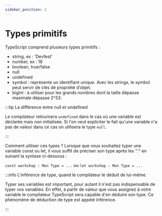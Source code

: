 ```yaml
---
sidebar_position: 3
---
```


# Types primitifs

TypeScript comprend plusieurs types primitifs :

- string, ex : 'Devfest'
- number, ex : 18
- boolean, true/false
- null
- undefined
- symbol : représente un identifiant unique. Avec les strings, le symbol peut servir de clés de propriété d’objet.
- bigint : à utiliser pour les grands nombres dont la taille dépasse maximale dépasse 2^53.

:::tip La différence entre null et undefined

Le compilateur retournera `undefined` dans le cas où une variable est déclarée mais non initialisée.
Si l'on veut expliciter le fait qu'une variable n'a pas de valeur dans ce cas on utilisera le type `null`.

:::

Comment utiliser ces types ? Lorsque que vous souhaitez typer une variable const ou let, il vous suffit de préciser son type après les ":" en suivant la syntaxe ci-dessous :

`const workshop : Mon Type = ...`
ou
`let workshop : Mon Type = ...`

:::info L'inférence de type, quand le compilateur le déduit de lui-même.

Typer ses variables est important, pour autant il n'est pas indispensable de typer vos variables. En effet, à partir de valeur que vous assignez à votre variable le compilateur TypeScript sera capable d'en déduire son type. Ce phénomène de déduction de type est appelé inférence.

:::
